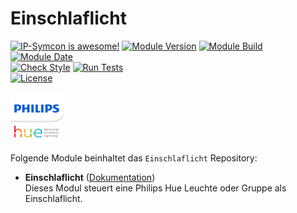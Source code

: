 # Einschlaflicht  

[![IP-Symcon is awesome!](https://img.shields.io/badge/IP--Symcon-5.5-blue.svg)](https://www.symcon.de)
[![Module Version](https://img.shields.io/badge/Module_Version-1.00-blue.svg)]()
[![Module Build](https://img.shields.io/badge/Module_Build-1-blue.svg)]()
[![Module Date](https://img.shields.io/badge/Module_Date-20201126-blue.svg)]()  
[![Check Style](https://github.com/ubittner/Einschlaflicht/workflows/Check%20Style/badge.svg)](https://github.com/ubittner/Einschlaflicht/actions)
[![Run Tests](https://github.com/ubittner/Einschlaflicht/workflows/Run%20Tests/badge.svg)](https://github.com/ubittner/Einschlaflicht/actions)  
[![License](https://img.shields.io/badge/License-CC%20BY--NC--SA%204.0-green.svg)](https://creativecommons.org/licenses/by-nc-sa/4.0/)  

![Image](imgs/logo.png)  

Folgende Module beinhaltet das `Einschlaflicht` Repository:  

- __Einschlaflicht__ ([Dokumentation](Einschlaflicht))  
	Dieses Modul steuert eine Philips Hue Leuchte oder Gruppe als Einschlaflicht.